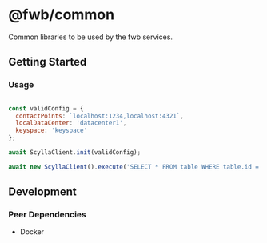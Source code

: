 # @fwb/common

Common libraries to be used by the fwb services.

## Getting Started


### Usage
```js

const validConfig = {
  contactPoints: `localhost:1234,localhost:4321`,
  localDataCenter: 'datacenter1',
  keyspace: 'keyspace'
};

await ScyllaClient.init(validConfig);

await new ScyllaClient().execute('SELECT * FROM table WHERE table.id = :id', { id: 1 });
```

## Development

### Peer Dependencies

- Docker